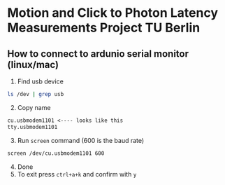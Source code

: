 # Motion and Click to Photon Latency Measurements Project TU Berlin

## How to connect to ardunio serial monitor (linux/mac)

1. Find usb device

```sh
ls /dev | grep usb
```

2. Copy name

```txt
cu.usbmodem1101 <---- looks like this
tty.usbmodem1101
```

3. Run `screen` command (600 is the baud rate)

```sh
screen /dev/cu.usbmodem1101 600
```

4. Done
5. To exit press `ctrl+a+k` and confirm with `y`
